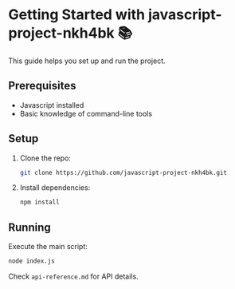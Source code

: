 # Getting Started with javascript-project-nkh4bk 📚

This guide helps you set up and run the project.

## Prerequisites
- Javascript installed
- Basic knowledge of command-line tools

## Setup
1. Clone the repo:
   ```bash
   git clone https://github.com/javascript-project-nkh4bk.git
   ```
2. Install dependencies:
   ```bash
   npm install
   ```

## Running
Execute the main script:
```bash
node index.js
```

Check `api-reference.md` for API details.
